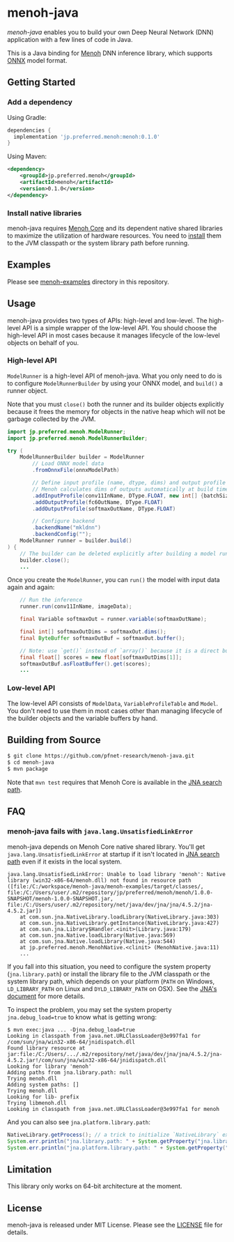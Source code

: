 # menoh-java
*menoh-java* enables you to build your own Deep Neural Network (DNN) application with a few lines of code in Java.

This is a Java binding for [Menoh](https://github.com/pfnet-research/menoh/) DNN inference library, which supports [ONNX](http://onnx.ai/) model format.

## Getting Started

### Add a dependency
Using Gradle:

```groovy
dependencies {
  implementation 'jp.preferred.menoh:menoh:0.1.0'
}
```

Using Maven:

```xml
<dependency>
    <groupId>jp.preferred.menoh</groupId>
    <artifactId>menoh</artifactId>
    <version>0.1.0</version>
</dependency>
```

### Install native libraries
menoh-java requires [Menoh Core](https://github.com/pfnet-research/menoh/) and its dependent native shared libraries to maximize the utilization of hardware resources. You need to [install](https://github.com/pfnet-research/menoh/blob/master/README.md#installation-using-package-manager-or-binary-packages) them to the JVM classpath or the system library path before running.

## Examples
Please see [menoh-examples](menoh-examples) directory in this repository.

## Usage
menoh-java provides two types of APIs: high-level and low-level. The high-level API is a simple wrapper of the low-level API. You should choose the high-level API in most cases because it manages lifecycle of the low-level objects on behalf of you.

### High-level API
`ModelRunner` is a high-level API of menoh-java. What you only need to do is to configure `ModelRunnerBuilder` by using your ONNX model, and `build()` a runner object.

Note that you must `close()` both the runner and its builder objects explicitly because it frees the memory for objects in the native heap which will not be garbage collected by the JVM.

```java
import jp.preferred.menoh.ModelRunner;
import jp.preferred.menoh.ModelRunnerBuilder;

try (
    ModelRunnerBuilder builder = ModelRunner
        // Load ONNX model data
        .fromOnnxFile(onnxModelPath)

        // Define input profile (name, dtype, dims) and output profile (name, dtype)
        // Menoh calculates dims of outputs automatically at build time
        .addInputProfile(conv11InName, DType.FLOAT, new int[] {batchSize, channelNum, height, width})
        .addOutputProfile(fc6OutName, DType.FLOAT)
        .addOutputProfile(softmaxOutName, DType.FLOAT)

        // Configure backend
        .backendName("mkldnn")
        .backendConfig("");
    ModelRunner runner = builder.build()
) {
    // The builder can be deleted explicitly after building a model runner
    builder.close();
    ...
```

Once you create the `ModelRunner`, you can `run()` the model with input data again and again:

```java
    // Run the inference
    runner.run(conv11InName, imageData);

    final Variable softmaxOut = runner.variable(softmaxOutName);

    final int[] softmaxOutDims = softmaxOut.dims();
    final ByteBuffer softmaxOutBuf = softmaxOut.buffer();

    // Note: use `get()` instead of `array()` because it is a direct buffer
    final float[] scores = new float[softmaxOutDims[1]];
    softmaxOutBuf.asFloatBuffer().get(scores);
    ...
```

### Low-level API
The low-level API consists of `ModelData`, `VariableProfileTable` and `Model`. You don't need to use them in most cases other than managing lifecycle of the builder objects and the variable buffers by hand.

## Building from Source
```bash
$ git clone https://github.com/pfnet-research/menoh-java.git
$ cd menoh-java
$ mvn package
```

Note that `mvn test` requires that Menoh Core is available in the [JNA search path](http://java-native-access.github.io/jna/4.5.2/javadoc/com/sun/jna/NativeLibrary.html).

## FAQ

### menoh-java fails with `java.lang.UnsatisfiedLinkError`
menoh-java depends on Menoh Core native shared library. You'll get `java.lang.UnsatisfiedLinkError` at startup if it isn't located in [JNA search path](http://java-native-access.github.io/jna/4.5.2/javadoc/com/sun/jna/NativeLibrary.html) even if it exists in the local system.

```
java.lang.UnsatisfiedLinkError: Unable to load library 'menoh': Native library (win32-x86-64/menoh.dll) not found in resource path ([file:/C:/workspace/menoh-java/menoh-examples/target/classes/, file:/C:/Users/user/.m2/repository/jp/preferred/menoh/menoh/1.0.0-SNAPSHOT/menoh-1.0.0-SNAPSHOT.jar, file:/C:/Users/user/.m2/repository/net/java/dev/jna/jna/4.5.2/jna-4.5.2.jar])
	at com.sun.jna.NativeLibrary.loadLibrary(NativeLibrary.java:303)
	at com.sun.jna.NativeLibrary.getInstance(NativeLibrary.java:427)
	at com.sun.jna.Library$Handler.<init>(Library.java:179)
	at com.sun.jna.Native.loadLibrary(Native.java:569)
	at com.sun.jna.Native.loadLibrary(Native.java:544)
	at jp.preferred.menoh.MenohNative.<clinit> (MenohNative.java:11)
	...
```

If you fall into this situation, you need to configure the system property (`jna.library.path`) or install the library file to the JVM classpath or the system library path, which depends on your platform (`PATH` on Windows, `LD_LIBRARY_PATH` on Linux and `DYLD_LIBRARY_PATH` on OSX). See the [JNA's document](https://github.com/java-native-access/jna/blob/master/www/GettingStarted.md) for more details.

To inspect the problem, you may set the system property `jna.debug_load=true` to know what is getting wrong:

```
$ mvn exec:java ... -Djna.debug_load=true
Looking in classpath from java.net.URLClassLoader@3e997fa1 for /com/sun/jna/win32-x86-64/jnidispatch.dll
Found library resource at jar:file:/C:/Users/.../.m2/repository/net/java/dev/jna/jna/4.5.2/jna-4.5.2.jar!/com/sun/jna/win32-x86-64/jnidispatch.dll
Looking for library 'menoh'
Adding paths from jna.library.path: null
Trying menoh.dll
Adding system paths: []
Trying menoh.dll
Looking for lib- prefix
Trying libmenoh.dll
Looking in classpath from java.net.URLClassLoader@3e997fa1 for menoh
```

And you can also see `jna.platform.library.path`:

```java
NativeLibrary.getProcess(); // a trick to initialize `NativeLibrary` explicitly in this place
System.err.println("jna.library.path: " + System.getProperty("jna.library.path"));
System.err.println("jna.platform.library.path: " + System.getProperty("jna.platform.library.path"));
```

## Limitation
This library only works on 64-bit architecture at the moment.

## License
menoh-java is released under MIT License. Please see the [LICENSE](LICENSE) file for details.
